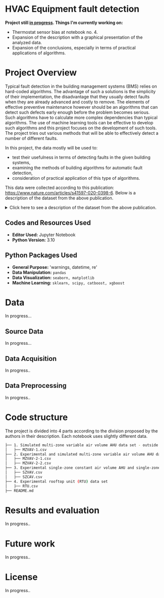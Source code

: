 # HVAC Equipment fault detection

<b> Project still <u>in progress</u>. Things I'm currently working on: </b>
<ul>
<li>Thermostat sensor bias at notebook no. 4.</li>
<li>Expansion of the description with a graphical presentation of the analyzed data.</li>
<li>Expansion of the conclusions, especially in terms of practical applications of algorithms.</li>
</ul>

# Project Overview

Typical fault detection in the building management systems (BMS) relies on hard-coded algorithms. The advantage of such a solutions is the simplicity of their implementation, the disadvantage that they usually detect faults when they are already advanced and costly to remove. The elements of effective preventive maintenance however should be an algorithms that can detect such defects early enough before the problem becomes serious. Such algorithms have to calculate more complex dependencies than typical algorithms. The use of machine learning tools can be effective to develop such algorithms and this project focuses on the development of such tools. The project tries out various methods that will be able to effectively detect a number of different faults.

In this project, the data mostly will be used to: 
<ul>
<li>test their usefulness in terms of detecting faults in the given building systems,</li>
<li>examining the methods of building algorithms for automatic fault detection,</li>
<li>consideration of practical application of this type of algorithms.</li>
</ul>

This data were collected according to this publication: https://www.nature.com/articles/s41597-020-0398-6.
Below is a description of the dataset from the above publication.
<details>
<summary>Click here to see a description of the dataset from the above publication.</summary>


  <b>Abstract</b>

It is estimated that approximately 4–5% of national energy consumption can be saved through corrections to existing commercial building controls infrastructure and resulting improvements to efficiency. Correspondingly, automated fault detection and diagnostics (FDD) algorithms are designed to identify the presence of operational faults and their root causes. A diversity of techniques is used for FDD spanning physical models, black box, and rule-based approaches. A persistent challenge has been the lack of common datasets and test methods to benchmark their performance accuracy. This article presents a first of its kind public dataset with ground-truth data on the presence and absence of building faults. This dataset spans a range of seasons and operational conditions and encompasses multiple building system types. It contains information on fault severity, as well as data points reflective of the measurements in building control systems that FDD algorithms typically have access to. The data were created using simulation models as well as experimental test facilities, and will be expanded over time.

  <b>Methods</b>

The dataset comprises of five air-handling units (AHUs) and roof top units heating ventilation and air conditioning (RTU HVAC) system types, created through simulation or physical experimental facilities. The simulated datasets were created from HVACSIM+ and a EnergyPlus-Modelica co-simulation. The experimental datasets were created from three experimental research facilities: Lawrence Berkeley National Laboratory in Berkeley, California, Oak Ridge National Laboratory in Oak Ridge Tennessee and Iowa Energy Center in Ames City, Iowa.
Data Records

The data is stored on figshmare and OpenEl. Each CSV file represents a single combination of system configuration and experimental or simulated data creation approach. The creation approach can be found under file details. The datasets are minute-frequency time series measurements of the system operational parameters that are most commonly available to automated fault detection and diagnostics (FDD) algorithms in typical commercial buildings. The first column of each file consists of time stamp, and is presented in the format m/d/yy h:mm. The last column of each file consists of a binary indicator of the ground truth information on whether or not a fault is present.

</details>


## Codes and Resources Used

- **Editor Used:**  Jupyter Notebook
- **Python Version:** 3.10

## Python Packages Used
- **General Purpose:** 'warnings, datetime, re'
- **Data Manipulation:** `pandas`
- **Data Visualization:** `seaborn, matplotlib`
- **Machine Learning:** `sklearn, scipy, catboost, xgboost`

# Data

In progress...

## Source Data
In progress...

## Data Acquisition
In progress..

## Data Preprocessing
In progress..

# Code structure
The project is divided into 4 parts according to the division proposed by the authors in their description. Each notebook uses slightly different data.

```bash
├── 1. Simulated multi-zone variable air volume AHU data set - outside air temperature measurement bias.ipynb
│   ├── MZVAV-1.csv
├── 2. Experimental and simulated multi-zone variable air volume AHU data set.ipynb
│   ├── MZVAV-2-1.csv
│   ├── MZVAV-2-2.csv
├── 3. Experimental single-zone constant air volume AHU and single-zone variable air volume AHU dataset
│   ├── SZVAV.csv
│   ├── SZCAV.csv
├── 4. Experimental rooftop unit (RTU) data set
│   ├── RTU.csv
├── README.md
```

# Results and evaluation
In progress..

# Future work
In progress..

# License
In progress..
